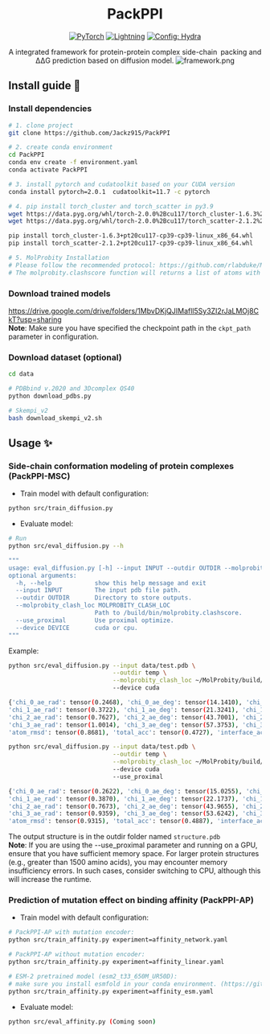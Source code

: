 <div align="center">

# PackPPI
<a href="https://pytorch.org/get-started/locally/"><img alt="PyTorch" src="https://img.shields.io/badge/PyTorch-ee4c2c?logo=pytorch&logoColor=white"></a>
<a href="https://pytorchlightning.ai/"><img alt="Lightning" src="https://img.shields.io/badge/-Lightning-792ee5?logo=pytorchlightning&logoColor=white"></a>
<a href="https://hydra.cc/"><img alt="Config: Hydra" src="https://img.shields.io/badge/Config-Hydra-89b8cd"></a>

A integrated framework for protein-protein complex side-chain packing and <br> 
ΔΔG prediction based on diffusion model.
![framework.png](./imgs/framework.png)

</div>



## Install guide :rocket:

### Install dependencies
``` bash
# 1. clone project
git clone https://github.com/Jackz915/PackPPI

# 2. create conda environment
cd PackPPI
conda env create -f environment.yaml
conda activate PackPPI

# 3. install pytorch and cudatoolkit based on your CUDA version
conda install pytorch=2.0.1  cudatoolkit=11.7 -c pytorch

# 4. pip install torch_cluster and torch_scatter in py3.9
wget https://data.pyg.org/whl/torch-2.0.0%2Bcu117/torch_cluster-1.6.3%2Bpt20cu117-cp39-cp39-linux_x86_64.whl
wget https://data.pyg.org/whl/torch-2.0.0%2Bcu117/torch_scatter-2.1.2%2Bpt20cu117-cp39-cp39-linux_x86_64.whl

pip install torch_cluster-1.6.3+pt20cu117-cp39-cp39-linux_x86_64.whl
pip install torch_scatter-2.1.2+pt20cu117-cp39-cp39-linux_x86_64.whl

# 5. MolProbity Installation
# Please follow the recommended protocol: https://github.com/rlabduke/MolProbity
# The molprobity.clashscore function will returns a list of atoms with impossible steric clashes and the clashscore.
```

### Download trained models
https://drive.google.com/drive/folders/1MbvDKjQJIMafll5Sy3ZI2rJaLMOj8CkT?usp=sharing  <br>
**Note**: Make sure you have specified the checkpoint path in the `ckpt_path` parameter in configuration.

### Download dataset (optional)
``` bash
cd data

# PDBbind v.2020 and 3Dcomplex QS40
python download_pdbs.py

# Skempi_v2
bash download_skempi_v2.sh
```


## Usage :sparkles:

### Side-chain conformation modeling of protein complexes (PackPPI-MSC)
- Train model with default configuration:

``` bash
python src/train_diffusion.py
```

- Evaluate model:
``` bash
# Run
python src/eval_diffusion.py --h

"""
usage: eval_diffusion.py [-h] --input INPUT --outdir OUTDIR --molprobity_clash_loc MOLPROBITY_CLASH_LOC [--use_proximal] [--device DEVICE]
optional arguments:
  -h, --help            show this help message and exit
  --input INPUT         The input pdb file path.
  --outdir OUTDIR       Directory to store outputs.
  --molprobity_clash_loc MOLPROBITY_CLASH_LOC
                        Path to /build/bin/molprobity.clashscore.
  --use_proximal        Use proximal optimize.
  --device DEVICE       cuda or cpu.
"""
```

Example:
``` bash
python src/eval_diffusion.py --input data/test.pdb \
                             --outdir temp \
                             --molprobity_clash_loc ~/MolProbity/build/bin/molprobity.clashscore \ 
                             --device cuda

{'chi_0_ae_rad': tensor(0.2468), 'chi_0_ae_deg': tensor(14.1410), 'chi_0_acc': tensor(0.7935),
'chi_1_ae_rad': tensor(0.3722), 'chi_1_ae_deg': tensor(21.3241), 'chi_1_acc': tensor(0.5446),
'chi_2_ae_rad': tensor(0.7627), 'chi_2_ae_deg': tensor(43.7001), 'chi_2_acc': tensor(0.3306),
'chi_3_ae_rad': tensor(1.0014), 'chi_3_ae_deg': tensor(57.3753), 'chi_3_acc': tensor(0.2222),
'atom_rmsd': tensor(0.8681), 'total_acc': tensor(0.4727), 'interface_acc': tensor(0.4035), 'clashscore': 19.47}
```

``` bash
python src/eval_diffusion.py --input data/test.pdb \
                             --outdir temp \
                             --molprobity_clash_loc ~/MolProbity/build/bin/molprobity.clashscore \ 
                             --device cuda
                             --use_proximal

{'chi_0_ae_rad': tensor(0.2622), 'chi_0_ae_deg': tensor(15.0255), 'chi_0_acc': tensor(0.8071),
'chi_1_ae_rad': tensor(0.3870), 'chi_1_ae_deg': tensor(22.1737), 'chi_1_acc': tensor(0.5287),
'chi_2_ae_rad': tensor(0.7673), 'chi_2_ae_deg': tensor(43.9655), 'chi_2_acc': tensor(0.3967),
'chi_3_ae_rad': tensor(0.9359), 'chi_3_ae_deg': tensor(53.6242), 'chi_3_acc': tensor(0.2222),
'atom_rmsd': tensor(0.9315), 'total_acc': tensor(0.4887), 'interface_acc': tensor(0.5389), 'clashscore': 14.86}
```

The output structure is in the outdir folder named `structure.pdb` <br>
**Note**: If you are using the --use_proximal parameter and running on a GPU, ensure that you have sufficient memory space.
For larger protein structures (e.g., greater than 1500 amino acids), you may encounter memory insufficiency errors.
In such cases, consider switching to CPU, although this will increase the runtime.


### Prediction of mutation effect on binding affinity (PackPPI-AP)
- Train model with default configuration:

``` bash
# PackPPI-AP with mutation encoder:
python src/train_affinity.py experiment=affinity_network.yaml

# PackPPI-AP without mutation encoder:
python src/train_affinity.py experiment=affinity_linear.yaml

# ESM-2 pretrained model (esm2_t33_650M_UR50D):
# make sure you install esmfold in your conda environment. (https://github.com/facebookresearch/esm) 
python src/train_affinity.py experiment=affinity_esm.yaml
```

- Evaluate model:
``` bash
python src/eval_affinity.py (Coming soon)
```






